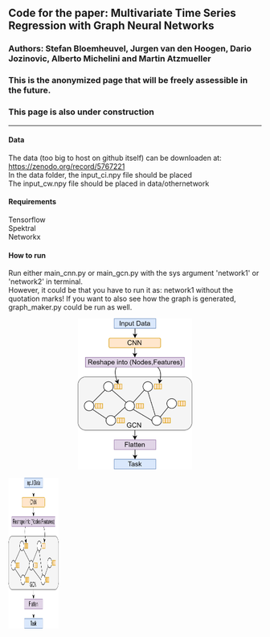 ## Code for the paper: Multivariate Time Series Regression with Graph Neural Networks

### Authors: Stefan Bloemheuvel, Jurgen van den Hoogen, Dario Jozinovic, Alberto Michelini and Martin Atzmueller

### This is the anonymized page that will be freely assessible in the future.
### This page is also under construction
--------------------------

#### Data
The data (too big to host on github itself) can be downloaden at: https://zenodo.org/record/5767221  <br /> 
In the data folder, the input_ci.npy file should be placed <br /> 
The input_cw.npy file should be placed in data/othernetwork <br /> 

#### Requirements
Tensorflow <br /> 
Spektral <br /> 
Networkx <br /> 

#### How to run

Run either main_cnn.py or main_gcn.py with the sys argument 'network1' or 'network2' in terminal.<br /> 
However, it could be that you have to run it as: network1 without the quotation marks!
If you want to also see how the graph is generated, graph_maker.py could be run as well. <br /> 


 <p align="center">
    <img src="./only_gnnblock.png", height="300">
 </p>

<img src="./only_gnnblock.png" width="100" height="300">
